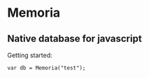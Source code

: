 Memoria
=======

Native database for javascript
---------------------------


Getting started:

    var db = Memoria("test");




